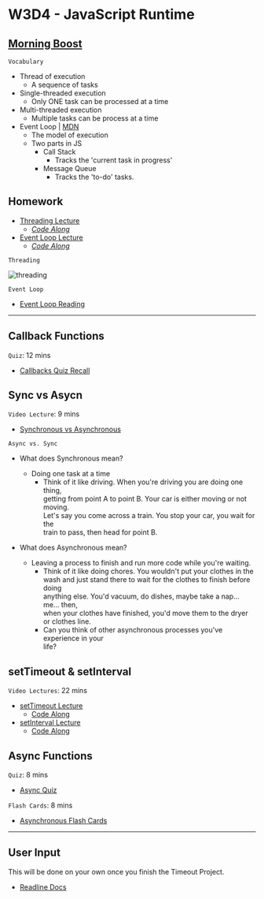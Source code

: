 # W3D4 - JavaScript Runtime

## [Morning Boost]

`Vocabulary`

- Thread of execution
  - A sequence of tasks
- Single-threaded execution
  - Only ONE task can be processed at a time
- Multi-threaded execution
  - Multiple tasks can be process at a time
- Event Loop | [MDN]
  - The model of execution
  - Two parts in JS
    - Call Stack
      - Tracks the 'current task in progress'
    - Message Queue
      - Tracks the 'to-do' tasks.

## Homework

- [Threading Lecture]
  - _[Code Along](./code-it-out/threading.js)_
- [Event Loop Lecture]
  - _[Code Along](./code-it-out/event_loop.js)_

`Threading`

![threading]

`Event Loop`

- [Event Loop Reading]


---

## Callback Functions

`Quiz`: 12 mins

- [Callbacks Quiz Recall]

## Sync vs Asycn

`Video Lecture`: 9 mins

- [Synchronous vs Asynchronous]

`Async vs. Sync`

- What does Synchronous mean?
  - Doing one task at a time
    - Think of it like driving. When you're driving you are doing one thing,\
    getting from point A to point B. Your car is either moving or not moving.\
    Let's say you come across a train. You stop your car, you wait for the\
    train to pass, then head for point B.

- What does Asynchronous mean?
  - Leaving a process to finish and run more code while you're waiting.
    - Think of it like doing chores. You wouldn't put your clothes in the\
    wash and just stand there to wait for the clothes to finish before doing\
    anything else. You'd vacuum, do dishes, maybe take a nap... me... then,\
    when your clothes have finished, you'd move them to the dryer\
    or clothes line.
    - Can you think of other asynchronous processes you've experience in your\
    life?


## setTimeout & setInterval

`Video Lectures`: 22 mins

- [setTimeout Lecture]
  - [Code Along](./code-it-out/setTimeout_lecture.js)
- [setInterval Lecture]
  - [Code Along](./code-it-out/setInterval_lecture.js)

## Async Functions
`Quiz`: 8 mins
- [Async Quiz]

`Flash Cards`: 8 mins
- [Asynchronous Flash Cards]

---

## User Input
This will be done on your own once you finish the Timeout Project.
- [Readline Docs]

<!-- Links per cohort -->
[Morning Boost]: https://open.appacademy.io/learn/js-py---apr-2022-cohort-1-online/week-3-apr-2022-cohort-1-online/thursday-morning-boost
[Threading Lecture]: https://open.appacademy.io/learn/js-py---apr-2022-cohort-1-online/week-3-apr-2022-cohort-1-online/threading-lecture
[Event Loop Lecture]: https://open.appacademy.io/learn/js-py---apr-2022-cohort-1-online/week-3-apr-2022-cohort-1-online/event-loop-lecture
[Synchronous vs Asynchronous]: https://open.appacademy.io/learn/js-py---apr-2022-cohort-1-online/week-3-apr-2022-cohort-1-online/synchronous-vs-asynchronous-lecture
[setTimeout Lecture]: https://open.appacademy.io/learn/js-py---apr-2022-cohort-1-online/week-3-apr-2022-cohort-1-online/settimeout-lecture
[setInterval Lecture]: https://open.appacademy.io/learn/js-py---apr-2022-cohort-1-online/week-3-apr-2022-cohort-1-online/setinterval-lecture
[Event Loop Reading]: https://open.appacademy.io/learn/js-py---apr-2022-cohort-1-online/week-3-apr-2022-cohort-1-online/the-message-queue-and-event-loop
[Callbacks Quiz Recall]: https://open.appacademy.io/learn/js-py---apr-2022-cohort-1-online/week-3---recursion--iifes--and-asynchronous-js/callbacks-quiz-recall
[Async Quiz]: https://open.appacademy.io/learn/js-py---apr-2022-cohort-1-online/week-3---recursion--iifes--and-asynchronous-js/callbacks-quiz-recall
[Asynchronous Flash Cards]: https://open.appacademy.io/learn/js-py---apr-2022-cohort-1-online/week-3---recursion--iifes--and-asynchronous-js/asynchronous-flash-cards
<!-- constant links -->
[threading]: ./images/threading.png
[Readline Docs]: https://nodejs.org/api/readline.html
[MDN]: https://developer.mozilla.org/en-US/docs/Web/JavaScript/EventLoop
